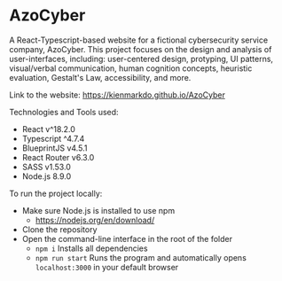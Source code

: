# AzoCyber

A React-Typescript-based website for a fictional cybersecurity service company, AzoCyber. This project focuses on the design and analysis of user-interfaces, including: user-centered design, protyping, UI patterns, visual/verbal communication, human cognition concepts, heuristic evaluation, Gestalt's Law, accessibility, and more.

Link to the website: https://kienmarkdo.github.io/AzoCyber

Technologies and Tools used:

- React v^18.2.0
- Typescript ^4.7.4
- BlueprintJS v4.5.1
- React Router v6.3.0
- SASS v1.53.0
- Node.js 8.9.0

To run the project locally:

- Make sure Node.js is installed to use npm
  - https://nodejs.org/en/download/
- Clone the repository
- Open the command-line interface in the root of the folder
  - `npm i` Installs all dependencies
  - `npm run start` Runs the program and automatically opens `localhost:3000` in your default browser
